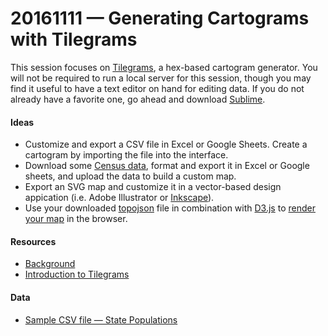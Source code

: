 # 20161111 &mdash; Generating Cartograms with Tilegrams

This session focuses on [Tilegrams](https://pitchinteractiveinc.github.io/tilegrams/), a hex-based cartogram generator. You will not be required to run a local server for this session, though you may find it useful to have a text editor on hand for editing data. If you do not already have a favorite one, go ahead and download [Sublime](https://www.sublimetext.com/).

#### Ideas
* Customize and export a CSV file in Excel or Google Sheets. Create a cartogram by importing the file into the interface. 
* Download some [Census data](http://factfinder.census.gov/faces/nav/jsf/pages/community_facts.xhtml?src=bkmk), format and export it in Excel or Google sheets, and upload the data to build a custom map.
* Export an SVG map and customize it in a vector-based design appication (i.e. Adobe Illustrator or [Inkscape](https://inkscape.org/en/)).
* Use your downloaded [topojson](https://github.com/topojson/topojson) file in combination with [D3.js](https://d3js.org/) to [render your map](https://bost.ocks.org/mike/map/) in the browser.

#### Resources
* [Background](http://pitchinteractive.com/latest/tilegrams-more-human-maps/)
* [Introduction to Tilegrams](https://medium.com/@smfrogers/tilegrams-make-your-own-cartogram-hexmaps-with-our-new-tool-df46894eeec1)

#### Data
* [Sample CSV file &mdash; State Populations](https://github.com/emilyfuhrman/map-club/tree/master/2016_Fall/Session_07/Data)